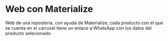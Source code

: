 # Web con Materialize
Web de una reposteria, con ayuda de Materialize, cada producto con el que se cuenta en el carrusel tiene un enlace a WhatsApp con los datos del producto selecionado.
